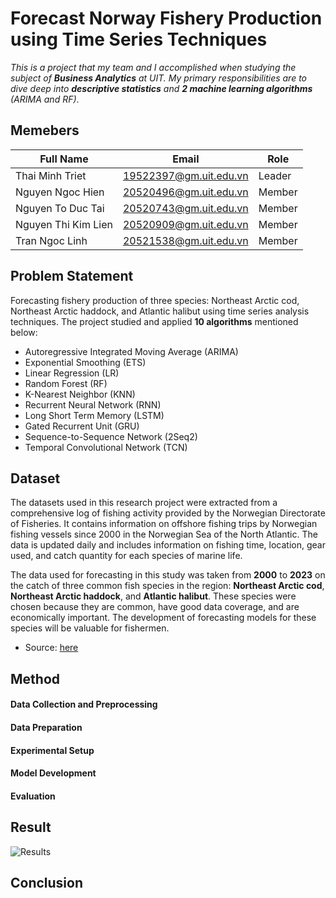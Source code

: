 # Forecast Norway Fishery Production using Time Series Techniques

*This is a project that my team and I accomplished when studying the subject of **Business Analytics** at UIT. My primary responsibilities are to dive deep into **descriptive statistics** and **2 machine learning algorithms** (ARIMA and RF)*.

## Memebers
| Full Name | Email | Role| 
|--------------|-------|------|
| Thai Minh Triet | 19522397@gm.uit.edu.vn | Leader | 
| Nguyen Ngoc Hien | 20520496@gm.uit.edu.vn | Member | 
| Nguyen To Duc Tai | 20520743@gm.uit.edu.vn | Member | 
| Nguyen Thi Kim Lien | 20520909@gm.uit.edu.vn | Member | 
| Tran Ngoc Linh | 20521538@gm.uit.edu.vn | Member | 

## Problem Statement

Forecasting fishery production of three species: Northeast Arctic cod, Northeast Arctic haddock, and Atlantic halibut using time series analysis techniques. The project studied and applied **10 algorithms** mentioned below:
- Autoregressive Integrated Moving Average (ARIMA) 
- Exponential Smoothing (ETS)
- Linear Regression (LR)
- Random Forest (RF)
- K-Nearest Neighbor (KNN)
- Recurrent Neural Network (RNN) 
- Long Short Term Memory (LSTM)
- Gated Recurrent Unit (GRU) 
- Sequence-to-Sequence Network (2Seq2)
- Temporal Convolutional Network (TCN)

## Dataset

The datasets used in this research project were extracted from a comprehensive log of fishing activity provided by the Norwegian Directorate of Fisheries. It contains information on offshore fishing trips by Norwegian fishing vessels since 2000 in the Norwegian Sea of the North Atlantic. The data is updated daily and includes information on fishing time, location, gear used, and catch quantity for each species of marine life.

The data used for forecasting in this study was taken from **2000** to **2023** on the catch of three common fish species in the region: **Northeast Arctic cod**, **Northeast Arctic haddock**, and **Atlantic halibut**. These species were chosen because they are common, have good data coverage, and are economically important. The development of forecasting models for these species will be valuable for fishermen.

- Source: [here](https://www.fiskeridir.no/Tall-og-analyse/AApne-data/Fangstdata-seddel-koblet-med-fartoeydata)

## Method

#### Data Collection and Preprocessing

#### Data Preparation

#### Experimental Setup

#### Model Development

#### Evaluation


## Result

![Results](https://github.com/ngochien1007/forecast-fishery-production-using-time-series/assets/154615929/c3386674-d297-4d32-a236-a04facb64b40)

## Conclusion



  

